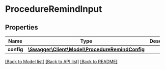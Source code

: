 # ProcedureRemindInput

## Properties
Name | Type | Description | Notes
------------ | ------------- | ------------- | -------------
**config** | [**\Swagger\Client\Model\ProcedureRemindConfig**](ProcedureRemindConfig.md) |  | [optional] 

[[Back to Model list]](../README.md#documentation-for-models) [[Back to API list]](../README.md#documentation-for-api-endpoints) [[Back to README]](../README.md)

